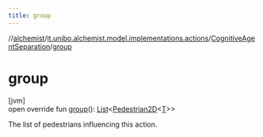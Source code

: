 ```yaml
---
title: group
---
```

//[alchemist](../../../index.html)/[it.unibo.alchemist.model.implementations.actions](../index.html)/[CognitiveAgentSeparation](index.html)/[group](group.html)



# group



[jvm]\
open override fun [group](group.html)(): [List](https://kotlinlang.org/api/latest/jvm/stdlib/kotlin.collections/-list/index.html)<[Pedestrian2D](../../it.unibo.alchemist.model.interfaces/-pedestrian2-d/index.html)<[T](index.html)>>



The list of pedestrians influencing this action.




